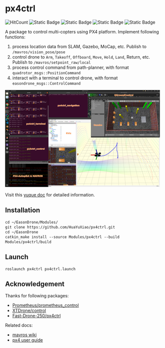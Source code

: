 # px4ctrl

![HitCount](https://img.shields.io/endpoint?url=https%3A%2F%2Fhits.dwyl.com%2FHuaYuXiao%2Fpx4ctrl.json%3Fcolor%3Dpink)
![Static Badge](https://img.shields.io/badge/ROS-melodic_/_noetic-22314E?logo=ros)
![Static Badge](https://img.shields.io/badge/C%2B%2B-11_/_14-00599C?logo=cplusplus)
![Static Badge](https://img.shields.io/badge/Python-3.8.10-3776AB?logo=python)
![Static Badge](https://img.shields.io/badge/Ubuntu-18.04.06_/_20.04.6-E95420?logo=ubuntu)

A package to control multi-copters using PX4 platform. Implement following functions: 

1. process location data from SLAM, Gazebo, MoCap, etc. Publish to `/mavros/vision_pose/pose`
2. control drone to `Arm`, `Takeoff`, `Offboard`, `Move`, `Hold`, `Land`, Return, etc. Publish to `/mavros/setpoint_raw/local`
3. process control command from path-planner, with format `quadrotor_msgs::PositionCommand`
4. interact with a terminal to control drone, with format `easondrone_msgs::ControlCommand`

![Snipaste_2024-08-25_21-44-35.png](doc/Snipaste_2024-08-25_21-44-35.png)

Visit this [yuque doc](https://www.yuque.com/g/easonhua/nx9k7f/xuv0pnk5yxk9qw3v/collaborator/join?token=V4SM11MTCXNawO7w&source=doc_collaborator#) for detailed information.

## Installation

```shell
cd ~/EasonDrone/Modules/
git clone https://github.com/HuaYuXiao/px4ctrl.git
cd ~/EasonDrone
catkin_make install --source Modules/px4ctrl --build Modules/px4ctrl/build
```

## Launch

```shell
roslaunch px4ctrl px4ctrl.launch
```

## Acknowledgement

Thanks for following packages:

- [Prometheus/prometheus_control](https://github.com/amov-lab/Prometheus/Modules/control)
- [XTDrone/control](https://gitee.com/robin_shaun/XTDrone/control)
- [Fast-Drone-250/px4ctrl](https://github.com/ZJU-FAST-Lab/Fast-Drone-250/src/realflight_modules/px4ctrl)

Related docs:

- [mavros wiki](https://wiki.ros.org/mavros)
- [px4 user guide](https://docs.px4.io/master/en/)
